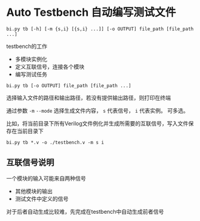 # Auto Testbench 自动编写测试文件

```
bi.py tb [-h] [-m {s,i} [{s,i} ...]] [-o OUTPUT] file_path [file_path ...]
```

testbench的工作
- 多模块实例化
- 定义互联信号，连接各个模块
- 编写测试任务

```
bi.py tb [-o OUTPUT] file_path [file_path ...]
```

选择输入文件的路径和输出路径，若没有提供输出路径，则打印在终端

通过参数 `-m` `--mode` 选择生成文件内容， `s` 代表信号， `i` 代表实例。 可多选。

比如，将当前目录下所有Verilog文件例化并生成所需要的互联信号，写入文件保存在当前目录下

```
bi.py tb *.v -o ./testbench.v -m s i
```

## 互联信号说明

一个模块的输入可能来自两种信号
- 其他模块的输出
- 测试文件中定义的信号

对于后者自动生成比较难，先完成在testbench中自动生成前者信号

